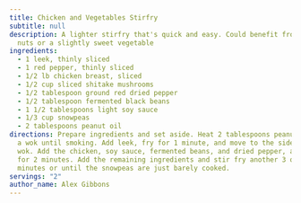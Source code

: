 ```yaml
---
title: Chicken and Vegetables Stirfry
subtitle: null
description: A lighter stirfry that's quick and easy. Could benefit from some
  nuts or a slightly sweet vegetable
ingredients:
  - 1 leek, thinly sliced
  - 1 red pepper, thinly sliced
  - 1/2 lb chicken breast, sliced
  - 1/2 cup sliced shitake mushrooms
  - 1/2 tablespoon ground red dried pepper
  - 1/2 tablespoon fermented black beans
  - 1 1/2 tablespoons light soy sauce
  - 1/3 cup snowpeas
  - 2 tablespoons peanut oil
directions: Prepare ingredients and set aside. Heat 2 tablespoons peanut oil in
  a wok until smoking. Add leek, fry for 1 minute, and move to the side of the
  wok. Add the chicken, soy sauce, fermented beans, and dried pepper, and fry
  for 2 minutes. Add the remaining ingredients and stir fry another 3 or 4
  minutes or until the snowpeas are just barely cooked.
servings: "2"
author_name: Alex Gibbons
---
```


